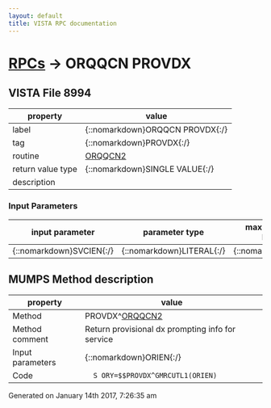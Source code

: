 ```yaml
---
layout: default
title: VISTA RPC documentation
---
```




# [RPCs](TableOfContent.md) &#8594; ORQQCN PROVDX 


 ## VISTA File 8994
 property | value 
--- | --- 
 label | {::nomarkdown}ORQQCN PROVDX{:/}
 tag | {::nomarkdown}PROVDX{:/}
 routine | [ORQQCN2](http://code.osehra.org/dox/Routine_ORQQCN2_source.html)
 return value type | {::nomarkdown}SINGLE VALUE{:/}
 description | 

### Input Parameters

| input parameter | parameter type | maximum data length | required | description | 
| --- | --- | --- | --- | --- | 
| {::nomarkdown}SVCIEN{:/} | {::nomarkdown}LITERAL{:/} | {::nomarkdown}16{:/} | {::nomarkdown}true{:/} |  | 


## MUMPS Method description

 property | value 
 --- | --- 
 Method | PROVDX^[ORQQCN2](http://code.osehra.org/dox/Routine_ORQQCN2_source.html)
 Method comment | Return provisional dx prompting info for service
 Input parameters | {::nomarkdown}ORIEN{:/}
 Code | ```  S ORY=$$PROVDX^GMRCUTL1(ORIEN)```




 Generated on January 14th 2017, 7:26:35 am